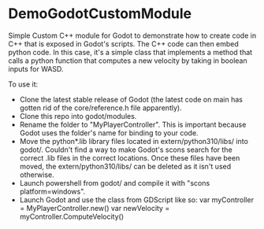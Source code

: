 # DemoGodotCustomModule

Simple Custom C++ module for Godot to demonstrate how to create code in C++ that is exposed in Godot's scripts. The C++ code can then embed python code.
In this case, it's a simple class that implements a method that calls a python function that computes a new velocity by taking in boolean inputs for WASD.

To use it:
- Clone the latest stable release of Godot (the latest code on main has gotten rid of the core/reference.h file apparently).
- Clone this repo into godot/modules.
- Rename the folder to "MyPlayerController". This is important because Godot uses the folder's name for binding to your code.
- Move the python*.lib library files located in extern/python310/libs/ into godot/. Couldn't find a way to make Godot's scons search for the correct .lib files in the correct locations. Once these files have been moved, the extern/python310/libs/ can be deleted as it isn't used otherwise.
- Launch powershell from godot/ and compile it with "scons platform=windows".
- Launch Godot and use the class from GDScript like so:
	var myController = MyPlayerController.new()
	var newVelocity = myController.ComputeVelocity(<inputs here>)
